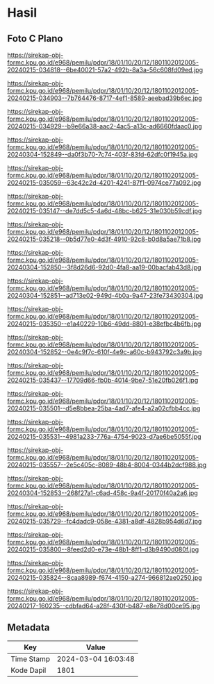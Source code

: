 # Hasil

## Foto C Plano

https://sirekap-obj-formc.kpu.go.id/e968/pemilu/pdpr/18/01/10/20/12/1801102012005-20240215-034818--6be40021-57a2-492b-8a3a-56c608fd09ed.jpg

https://sirekap-obj-formc.kpu.go.id/e968/pemilu/pdpr/18/01/10/20/12/1801102012005-20240215-034903--7b764476-8717-4ef1-8589-aeebad39b6ec.jpg

https://sirekap-obj-formc.kpu.go.id/e968/pemilu/pdpr/18/01/10/20/12/1801102012005-20240215-034929--b9e66a38-aac2-4ac5-a13c-ad6660fdaac0.jpg

https://sirekap-obj-formc.kpu.go.id/e968/pemilu/pdpr/18/01/10/20/12/1801102012005-20240304-152849--da0f3b70-7c74-403f-83fd-62dfc0f1945a.jpg

https://sirekap-obj-formc.kpu.go.id/e968/pemilu/pdpr/18/01/10/20/12/1801102012005-20240215-035059--63c42c2d-4201-4241-87f1-0974ce77a092.jpg

https://sirekap-obj-formc.kpu.go.id/e968/pemilu/pdpr/18/01/10/20/12/1801102012005-20240215-035147--de7dd5c5-4a6d-48bc-b625-31e030b59cdf.jpg

https://sirekap-obj-formc.kpu.go.id/e968/pemilu/pdpr/18/01/10/20/12/1801102012005-20240215-035218--0b5d77e0-4d3f-4910-92c8-b0d8a5ae71b8.jpg

https://sirekap-obj-formc.kpu.go.id/e968/pemilu/pdpr/18/01/10/20/12/1801102012005-20240304-152850--3f8d26d6-92d0-4fa8-aa19-00bacfab43d8.jpg

https://sirekap-obj-formc.kpu.go.id/e968/pemilu/pdpr/18/01/10/20/12/1801102012005-20240304-152851--ad713e02-949d-4b0a-9a47-23fe73430304.jpg

https://sirekap-obj-formc.kpu.go.id/e968/pemilu/pdpr/18/01/10/20/12/1801102012005-20240215-035350--e1a40229-10b6-49dd-8801-e38efbc4b6fb.jpg

https://sirekap-obj-formc.kpu.go.id/e968/pemilu/pdpr/18/01/10/20/12/1801102012005-20240304-152852--0e4c9f7c-610f-4e9c-a60c-b943792c3a9b.jpg

https://sirekap-obj-formc.kpu.go.id/e968/pemilu/pdpr/18/01/10/20/12/1801102012005-20240215-035437--17709d66-fb0b-4014-9be7-51e20fb026f1.jpg

https://sirekap-obj-formc.kpu.go.id/e968/pemilu/pdpr/18/01/10/20/12/1801102012005-20240215-035501--d5e8bbea-25ba-4ad7-afe4-a2a02cfbb4cc.jpg

https://sirekap-obj-formc.kpu.go.id/e968/pemilu/pdpr/18/01/10/20/12/1801102012005-20240215-035531--4981a233-776a-4754-9023-d7ae6be5055f.jpg

https://sirekap-obj-formc.kpu.go.id/e968/pemilu/pdpr/18/01/10/20/12/1801102012005-20240215-035557--2e5c405c-8089-48b4-8004-0344b2dcf988.jpg

https://sirekap-obj-formc.kpu.go.id/e968/pemilu/pdpr/18/01/10/20/12/1801102012005-20240304-152853--268f27a1-c6ad-458c-9a4f-20170f40a2a6.jpg

https://sirekap-obj-formc.kpu.go.id/e968/pemilu/pdpr/18/01/10/20/12/1801102012005-20240215-035729--fc4dadc9-058e-4381-a8df-4828b954d6d7.jpg

https://sirekap-obj-formc.kpu.go.id/e968/pemilu/pdpr/18/01/10/20/12/1801102012005-20240215-035800--8feed2d0-e73e-48b1-8ff1-d3b9490d080f.jpg

https://sirekap-obj-formc.kpu.go.id/e968/pemilu/pdpr/18/01/10/20/12/1801102012005-20240215-035824--8caa8989-f674-4150-a274-966812ae0250.jpg

https://sirekap-obj-formc.kpu.go.id/e968/pemilu/pdpr/18/01/10/20/12/1801102012005-20240217-160235--cdbfad64-a28f-430f-b487-e8e78d00ce95.jpg


## Metadata

| Key        | Value               |
| ---------- | ------------------- |
| Time Stamp | 2024-03-04 16:03:48 |
| Kode Dapil | 1801                |



